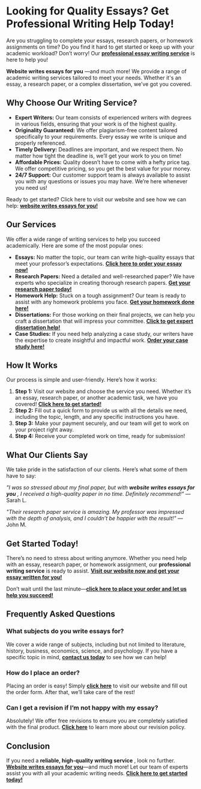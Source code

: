 # Looking for Quality Essays? Get Professional Writing Help Today!

Are you struggling to complete your essays, research papers, or homework assignments on time? Do you find it hard to get started or keep up with your academic workload? Don’t worry! Our [**professional essay writing service**](https://tinyurl.com/topessay?keyword=website+writes+essays+for+you) is here to help you!

**Website writes essays for you** —and much more! We provide a range of academic writing services tailored to meet your needs. Whether it's an essay, a research paper, or a complex dissertation, we’ve got you covered.

## Why Choose Our Writing Service?

- **Expert Writers:** Our team consists of experienced writers with degrees in various fields, ensuring that your work is of the highest quality.
- **Originality Guaranteed:** We offer plagiarism-free content tailored specifically to your requirements. Every essay we write is unique and properly referenced.
- **Timely Delivery:** Deadlines are important, and we respect them. No matter how tight the deadline is, we’ll get your work to you on time!
- **Affordable Prices:** Quality doesn’t have to come with a hefty price tag. We offer competitive pricing, so you get the best value for your money.
- **24/7 Support:** Our customer support team is always available to assist you with any questions or issues you may have. We’re here whenever you need us!

Ready to get started? Click here to visit our website and see how we can help: [**website writes essays for you!**](https://tinyurl.com/topessay?keyword=website+writes+essays+for+you)

## Our Services

We offer a wide range of writing services to help you succeed academically. Here are some of the most popular ones:

- **Essays:** No matter the topic, our team can write high-quality essays that meet your professor’s expectations. [**Click here to order your essay now!**](https://tinyurl.com/topessay?keyword=website+writes+essays+for+you)
- **Research Papers:** Need a detailed and well-researched paper? We have experts who specialize in creating thorough research papers. [**Get your research paper today!**](https://tinyurl.com/topessay?keyword=website+writes+essays+for+you)
- **Homework Help:** Stuck on a tough assignment? Our team is ready to assist with any homework problems you face. [**Get your homework done here!**](https://tinyurl.com/topessay?keyword=website+writes+essays+for+you)
- **Dissertations:** For those working on their final projects, we can help you craft a dissertation that will impress your committee. [**Click to get expert dissertation help!**](https://tinyurl.com/topessay?keyword=website+writes+essays+for+you)
- **Case Studies:** If you need help analyzing a case study, our writers have the expertise to create insightful and impactful work. [**Order your case study here!**](https://tinyurl.com/topessay?keyword=website+writes+essays+for+you)

## How It Works

Our process is simple and user-friendly. Here’s how it works:

1. **Step 1:** Visit our website and choose the service you need. Whether it’s an essay, research paper, or another academic task, we have you covered! [**Click here to get started!**](https://tinyurl.com/topessay?keyword=website+writes+essays+for+you)
2. **Step 2:** Fill out a quick form to provide us with all the details we need, including the topic, length, and any specific instructions you have.
3. **Step 3:** Make your payment securely, and our team will get to work on your project right away.
4. **Step 4:** Receive your completed work on time, ready for submission!

## What Our Clients Say

We take pride in the satisfaction of our clients. Here’s what some of them have to say:

_"I was so stressed about my final paper, but with **website writes essays for you** , I received a high-quality paper in no time. Definitely recommend!"_ — Sarah L.

_"Their research paper service is amazing. My professor was impressed with the depth of analysis, and I couldn’t be happier with the result!"_ — John M.

## Get Started Today!

There’s no need to stress about writing anymore. Whether you need help with an essay, research paper, or homework assignment, our **professional writing service** is ready to assist. [**Visit our website now and get your essay written for you!**](https://tinyurl.com/topessay?keyword=website+writes+essays+for+you)

Don’t wait until the last minute—[**click here to place your order and let us help you succeed!**](https://tinyurl.com/topessay?keyword=website+writes+essays+for+you)

## Frequently Asked Questions

### What subjects do you write essays for?

We cover a wide range of subjects, including but not limited to literature, history, business, economics, science, and psychology. If you have a specific topic in mind, [**contact us today**](https://tinyurl.com/topessay?keyword=website+writes+essays+for+you) to see how we can help!

### How do I place an order?

Placing an order is easy! Simply [**click here**](https://tinyurl.com/topessay?keyword=website+writes+essays+for+you) to visit our website and fill out the order form. After that, we’ll take care of the rest!

### Can I get a revision if I’m not happy with my essay?

Absolutely! We offer free revisions to ensure you are completely satisfied with the final product. [**Click here**](https://tinyurl.com/topessay?keyword=website+writes+essays+for+you) to learn more about our revision policy.

## Conclusion

If you need a **reliable, high-quality writing service** , look no further. [**Website writes essays for you**](https://tinyurl.com/topessay?keyword=website+writes+essays+for+you)—and much more! Let our team of experts assist you with all your academic writing needs. [**Click here to get started today!**](https://tinyurl.com/topessay?keyword=website+writes+essays+for+you)

